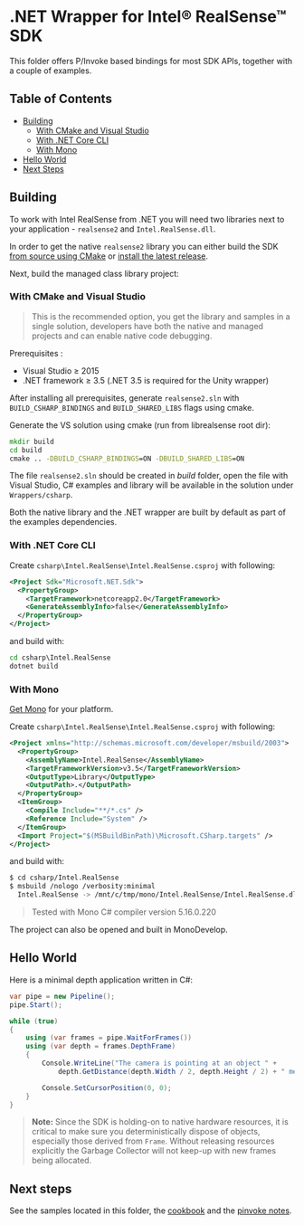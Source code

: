 # .NET Wrapper for Intel® RealSense™ SDK

This folder offers P/Invoke based bindings for most SDK APIs, together with a couple of examples.

## Table of Contents

* [Building](#building)
  * [With CMake and Visual Studio](#with-cmake-and-visual-studio)
  * [With .NET Core CLI](#with-.net-core-cli)
  * [With Mono](#with-mono)
* [Hello World](#hello-world)
* [Next Steps](#next-steps)

## Building

To work with Intel RealSense from .NET you will need two libraries next to your application - `realsense2` and `Intel.RealSense.dll`.

In order to get the native `realsense2` library you can either build the SDK [from source using CMake](https://github.com/IntelRealSense/librealsense/blob/master/doc/installation_windows.md) or [install the latest release](https://github.com/IntelRealSense/librealsense/blob/master/doc/distribution_windows.md).

Next, build the managed class library project:

### With CMake and Visual Studio

> This is the recommended option, you get the library and samples in a single solution,
> developers have both the native and managed projects and can enable native code debugging.

Prerequisites :

* Visual Studio ≥ 2015
* .NET framework ≥ 3.5 (.NET 3.5 is required for the Unity wrapper)

After installing all prerequisites, generate `realsense2.sln` with `BUILD_CSHARP_BINDINGS` and `BUILD_SHARED_LIBS` flags using cmake.

Generate the VS solution using cmake (run from librealsense root dir):

```cmd
mkdir build
cd build
cmake .. -DBUILD_CSHARP_BINDINGS=ON -DBUILD_SHARED_LIBS=ON
```

The file `realsense2.sln` should be created in *build* folder, open the file with Visual Studio, C# examples and library will be available in the solution under `Wrappers/csharp`.

Both the native library and the .NET wrapper are built by default as part of the examples dependencies.

### With .NET Core CLI

Create `csharp\Intel.RealSense\Intel.RealSense.csproj` with following:

```xml
<Project Sdk="Microsoft.NET.Sdk">
  <PropertyGroup>
    <TargetFramework>netcoreapp2.0</TargetFramework>
    <GenerateAssemblyInfo>false</GenerateAssemblyInfo>
  </PropertyGroup>
</Project>
```

and build with:

```cmd
cd csharp\Intel.RealSense
dotnet build
```

### With Mono

[Get Mono](https://www.mono-project.com/download/stable/) for your platform.

Create `csharp\Intel.RealSense\Intel.RealSense.csproj` with following:

```xml
<Project xmlns="http://schemas.microsoft.com/developer/msbuild/2003">
  <PropertyGroup>
    <AssemblyName>Intel.RealSense</AssemblyName>
    <TargetFrameworkVersion>v3.5</TargetFrameworkVersion>
    <OutputType>Library</OutputType>
    <OutputPath>.</OutputPath>
  </PropertyGroup>
  <ItemGroup>
    <Compile Include="**/*.cs" />
    <Reference Include="System" />
  </ItemGroup>
  <Import Project="$(MSBuildBinPath)\Microsoft.CSharp.targets" />
</Project>
```

and build with:

```sh
$ cd csharp/Intel.RealSense
$ msbuild /nologo /verbosity:minimal
  Intel.RealSense -> /mnt/c/tmp/mono/Intel.RealSense/Intel.RealSense.dll
```
> Tested with Mono C# compiler version 5.16.0.220

The project can also be opened and built in MonoDevelop.

## Hello World

Here is a minimal depth application written in C#:

```cs
var pipe = new Pipeline();
pipe.Start();

while (true)
{
    using (var frames = pipe.WaitForFrames())
    using (var depth = frames.DepthFrame)
    {
        Console.WriteLine("The camera is pointing at an object " +
            depth.GetDistance(depth.Width / 2, depth.Height / 2) + " meters away\t");

        Console.SetCursorPosition(0, 0);
    }
}
```

> **Note:** Since the SDK is holding-on to native hardware resources, it is critical to make sure you deterministically dispose of objects, especially those derived from `Frame`. Without releasing resources explicitly the Garbage Collector will not keep-up with new frames being allocated.

## Next steps

See the samples located in this folder, the [cookbook](./Documentation/cookbook.md) and the [pinvoke notes](./Documentation/pinvoke.md).
